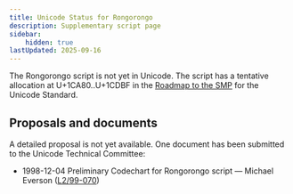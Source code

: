 ```yaml
---
title: Unicode Status for Rongorongo
description: Supplementary script page
sidebar:
    hidden: true
lastUpdated: 2025-09-16
---
```


The Rongorongo script is not yet in Unicode. The script has a tentative allocation at U+1CA80..U+1CDBF in the [Roadmap to the SMP](http://www.unicode.org/roadmaps/smp/) for the Unicode Standard.

## Proposals and documents

A detailed proposal is not yet available. One document has been submitted to the Unicode Technical Committee:
- 1998-12-04 Preliminary Codechart for Rongorongo script — Michael Everson ([L2/99-070](http://www.unicode.org/L2/L1999/rongorongo.pdf))
